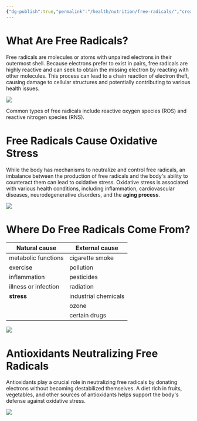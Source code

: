 ```yaml
---
{"dg-publish":true,"permalink":"/health/nutrition/free-radicals/","created":"Jan 07, 2024, 12:25 PM"}
---
```



# What Are Free Radicals?

Free radicals are molecules or atoms with unpaired electrons in their outermost shell. Because electrons prefer to exist in pairs, free radicals are highly reactive and can seek to obtain the missing electron by reacting with other molecules. This process can lead to a chain reaction of electron theft, causing damage to cellular structures and potentially contributing to various health issues.

![](https://fieldoffitness.com/wp-content/uploads/2018/02/free-radical.png)

Common types of free radicals include reactive oxygen species (ROS) and reactive nitrogen species (RNS).

# Free Radicals Cause Oxidative Stress

While the body has mechanisms to neutralize and control free radicals, an imbalance between the production of free radicals and the body's ability to counteract them can lead to oxidative stress. Oxidative stress is associated with various health conditions, including inflammation, cardiovascular diseases, neurodegenerative disorders, and the **aging process**.

![](https://media.post.rvohealth.io/wp-content/uploads/sites/2/2020/09/244583-Free-Radicals-Body02-1296x728-1.jpg)

# Where Do Free Radicals Come From?

| Natural cause | External cause |
| ---- | ---- |
| metabolic functions | cigarette smoke |
| exercise | pollution |
| inflammation | pesticides |
| illness or infection | radiation |
| **stress** | industrial chemicals |
|  | ozone |
|  | certain drugs |

![](https://solesence.com/wp-content/uploads/2017/12/shutterstock_295823912.png)

# Antioxidants Neutralizing Free Radicals

Antioxidants play a crucial role in neutralizing free radicals by donating electrons without becoming destabilized themselves. A diet rich in fruits, vegetables, and other sources of antioxidants helps support the body's defense against oxidative stress.

![](https://media.post.rvohealth.io/wp-content/uploads/sites/2/2020/09/244583-Free-Radicals-Body01-1296x728-1.jpg)

